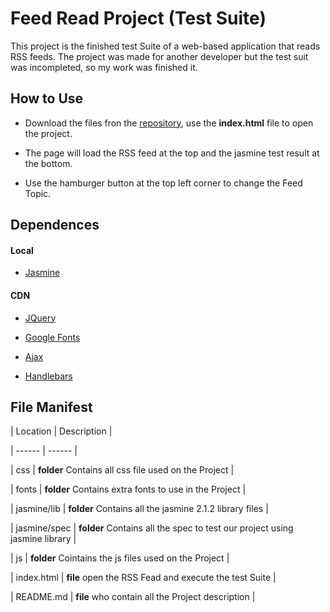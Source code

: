 # Feed Read Project (Test Suite)


This project is the finished test Suite of a web-based application that reads RSS feeds. The project was made for another developer but the test suit was incompleted, so my work was finished it.



## How to Use 


- Download the files fron the [repository](https://github.com/BkAngel201/frontend-nanodegree-feedreader.git), use the **index.html** file to open the project.

- The page will load the RSS feed at the top and the jasmine test result at the bottom.

- Use the hamburger button at the top left corner to change the Feed Topic.



## Dependences


#### Local

- [Jasmine](http://jasmine.github.io/)



#### CDN

- [JQuery](http://api.jquery.com)

- [Google Fonts](http://fonts.google.com)

- [Ajax](http://ajax.googleapis.com/ajax/libs/jquery/2.1.1/jquery.min.js)

- [Handlebars](http://cdn.jsdelivr.net/handlebarsjs/2.0.0/handlebars.min.js)




## File Manifest


| Location | Description |

| ------ | ------ |

| css | **folder** Contains all css file used on the Project |

| fonts | **folder** Contains extra fonts to use in the Project |

| jasmine/lib | **folder** Contains all the jasmine 2.1.2 library files |

| jasmine/spec | **folder** Contains all the spec to test our project using jasmine library |

| js | **folder** Cointains the js files used on the Project |

| index.html | **file** open the RSS Fead and execute the test Suite |

| README.md | **file** who contain all the Project description |